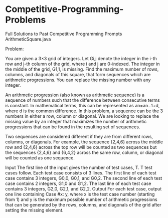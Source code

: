 # Competitive-Programming-Problems
Full Solutions to Past Competitive Programming Prompts 
ArithmeticSquare.java

Problem:

You are given a 3×3 grid of integers. Let Gi,j denote the integer in the i-th row and j-th column of the grid, where i and j are 0-indexed. The integer in the middle of the grid, G1,1, is missing. Find the maximum number of rows, columns, and diagonals of this square, that form sequences which are arithmetic progressions. You can replace the missing number with any integer.

An arithmetic progression (also known as arithmetic sequence) is a sequence of numbers such that the difference between consecutive terms is constant. In mathematical terms, this can be represented as an=an−1+d, where d is the common difference. In this problem, a sequence can be the 3 numbers in either a row, column or diagonal. We are looking to replace the missing value by an integer that maximizes the number of arithmetic progressions that can be found in the resulting set of sequences.

Two sequences are considered different if they are from different rows, columns, or diagonals. For example, the sequence {2,4,6} across the middle row and {2,4,6} across the top row will be counted as two sequences but the sequences {2,4,6} and {6,4,2} across the same row, column, or diagonal will be counted as one sequence.

Input
The first line of the input gives the number of test cases, T. T test cases follow.
Each test case consists of 3 lines.
The first line of each test case contains 3 integers, G0,0, G0,1, and G0,2.
The second line of each test case contains 2 integers, G1,0 and G1,2.
The last line of each test case contains 3 integers, G2,0, G2,1, and G2,2.
Output
For each test case, output one line containing Case #x: y, where x is the test case number (starting from 1) and y is the maximum possible number of arithmetic progressions that can be generated by the rows, columns, and diagonals of the grid after setting the missing element.
